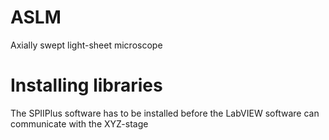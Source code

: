 # ASLM
Axially swept light-sheet microscope


# Installing libraries
The SPIIPlus software has to be installed before the LabVIEW software can communicate with the XYZ-stage

